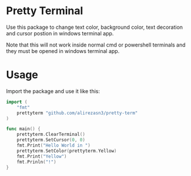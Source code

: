 # Pretty Terminal

Use this package to change text color, background color, text decoration and cursor postion in windows terminal app.

Note that this will not work inside normal cmd or powershell terminals and they must be opened in windows terminal app.

# Usage

Import the package and use it like this:

```go
import (
	"fmt"
	prettyterm "github.com/alirezasn3/pretty-term"
)

func main() {
    prettyterm.ClearTerminal()
    prettyterm.SetCursor(0, 0)
    fmt.Print("Hello World in ")
    prettyterm.SetColor(prettyterm.Yellow)
    fmt.Print("Yellow")
    fmt.Prinln("!")
}
```